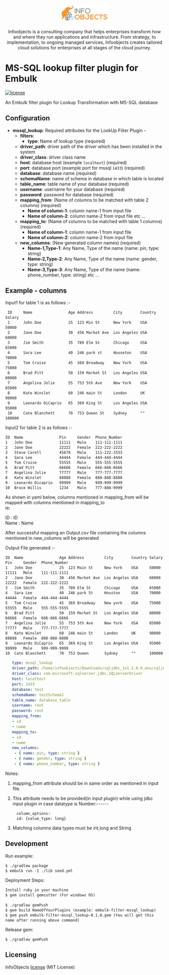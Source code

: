 <p align="center">
  <a href="https://www.infoobjects.com/" target="blank"><img src="screenshots/logo.png" width="150" alt="InfoObjects Logo" /></a>
</p>
<p align="center">Infoobjects is a consulting company that helps enterprises transform how and where they run applications and infrastructure.
From strategy, to implementation, to ongoing managed services, Infoobjects creates tailored cloud solutions for enterprises at all stages of the cloud journey.</p>

# MS-SQL lookup filter plugin for Embulk
[![license](https://img.shields.io/badge/license-MIT-blue.svg)](LICENSE)

An Embulk filter plugin for Lookup Transformation with MS-SQL database

## Configuration

- **mssql_lookup**: Required attributes for the LookUp Filter Plugin -
    - **filters**:
        - **type**: Name of lookup type (required)
    - **driver_path**: driver path of the driver which has been installed in the system
    - **driver_class**: driver class name
    - **host**: database host (example `localhost`) (required)
    - **port**: database port (example port for mssql `1433`) (required)
    - **database**: database name (required)
    - **schemaName**: name of schema in database in which table is located
    - **table_name**: table name of your database (required)
    - **username**: username for your database (required)
    - **password**: password for database (required)
    - **mapping_from**: (Name of columns to be matched with table 2 columns) (required)
        - **Name of column-1**: column name-1 from input file
        - **Name of column-2**: column name-2 from input file etc ...
    - **mapping_to**:   (Name of columns to be matched with table 1 columns) (required)
        - **Name of column-1**: column name-1 from input file
        - **Name of column-2**: column name-2 from input file
    - **new_columns**:   (New generated column names) (required)
        - **Name-1,Type-1**: Any Name, Type of the name (name: pin, type: string)
        - **Name-2,Type-2**: Any Name, Type of the name (name: gender, type: string)
        - **Name-3,Type-3**: Any Name, Type of the name (name: phone_number, type: string) etc ...
## Example - columns

Input1 for table 1 is as follows :-

```
 ID     Name                Age Address         City        Country Salary
 1      John Doe            25  123 Min St      New York    USA     50000
 2      Jane Doe            30  456 Market Ave  Los Angeles USA     60000   
 3      Jim Smith           35  789 Elm St      Chicago     USA     65000
 4      Sara Lee            40  246 park st     Houseton    USA     70000
 5      Tom Cruise          45  369 Broadway    New York    USA     75000
 6      Brad Pitt           50  159 Market St   Los Angeles USA     80000
 7      Angelina Jolie      55  753 5th Ave     New York    USA     85000
 8      Kate Winslet        60  246 main St     London      UK      90000   
 9      Leonardo DiCaprio   65  369 King St     Los Angeles USA     95000
 10     Cate Blanchett      70  753 Queen St    Sydney      ""      100000
```

Input2 for table 2 is as follows :-

```
ID  Name                Pin     Gender  Phone_Number
1   John Doe            11111   Male    111-111-1111
2   Jane Doe            22222   Female  222-222-2222
3   Steve Carell        45678   Male    111-222-3333
4   Sara Lee            44444   Female  444-444-4444
5   Tom Cruise          55555   Male    555-555-5555
6   Brad Pitt           66666   Female  666-666-6666
7   Angelina Jolie      77777   Male    777-777-7777
8   Kate Winslet        88888   Female  888-888-8888
9   Leonardo Dicaprio   99999   Male    999-999-9999
10  Bruce Willis        1234    Male    777-888-9999
```

As shown in yaml below, columns mentioned in mapping_from will be mapped with columns mentioned in mapping_to      
ie:

ID : ID                       
Name : Name

After successful mapping an Output.csv file containing the columns mentioned in new_columns will be generated              

Output File generated :-

```
ID  Name                Age Address         City        Country Salary  Pin     Gender  Phone_Number
1   John Doe            25  123 Main St     New York    USA     50000   11111   Male    111-111-1111
2   Jane Doe            30  456 Market Ave  Los Angeles USA     60000   22222   Female  222-222-2222
3   Jim Smith           35  789 Elm St      Chicago     USA     65000   
4   Sara Lee            40  246 park St     Houston     USA     70000   44444   Female  444-444-4444
5   Tom Cruise          45  369 Broadway    New york    USA     75000   55555   Male    555-555-5555
6   Brad Pitt           50  159 Market St   Los Angeles USA     80000   66666   Female  666-666-6666
7   Angelina Jolie      55  753 5th Ave     New York    USA     85000   77777   Male    777-777-7777
8   Kate Winslet        60  246 main St     Landon      UK      90000   88888   Female  888-888-8888
9   Leonardo DiCaprio   65  369 King St     Los Angeles USA     95000   99999   Male    999-999-9999
10  Cate Blanchett      70  753 Queen       Sydney      ""      100000      
```

```yaml
   type: mssql_lookup
   driver_path: /home/infoobjects/Downloads/sqljdbc_1s1.2.0.0_enu/sqljdbc_11.2/enu/mssql-jdbc-11.2.0.jre8.jar
   driver_class: com.microsoft.sqlserver.jdbc.SQLServerDriver
   host: localhost
   port: 1433
   database: test
   schemaName: testSchema1
   table_name: database_table
   username: root
   password: root
   mapping_from:
   - id
   - name
   mapping_to:
   - id
   - name
   new_columns:
    - { name: pin, type: string }
    - { name: gender, type: string }
    - { name: phone_number, type: string }

```

Notes:
1. mapping_from attribute should be in same order as mentioned in input file.

2. This attribute needs to be provided(in input plugin) while using jdbc input plugin in case datatype is Number:------
``` 
     column_options: 
     id: {value_type: long}
```
3. Matching columns data types must be int,long and String

## Development

Run example:

```
$ ./gradlew package
$ embulk run -I ./lib seed.yml
```

Deployment Steps:

```
Install ruby in your machine
$ gem install gemcutter (For windows OS)

$ ./gradlew gemPush
$ gem build NameOfYourPlugins (example: embulk-filter-mssql_lookup)
$ gem push embulk-filter-mssql_lookup-0.1.0.gem (You will get this name after running above command)
```

Release gem:

```
$ ./gradlew gemPush
```

## Licensing

InfoObjects [license](LICENSE) (MIT License)
